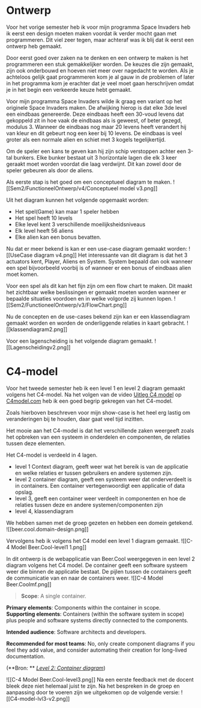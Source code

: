# Ontwerp

Voor het vorige semester heb ik voor mijn programma Space Invaders heb ik eerst een design moeten maken voordat ik verder mocht gaan met programmeren.
Dit viel zeer tegen, maar achteraf was ik blij dat ik eerst een ontwerp heb gemaakt.

Door eerst goed over zaken na te denken en een ontwerp te maken is het programmeren een stuk gemakkelijker worden. De keuzes die zijn gemaakt, zijn ook onderbouwd en hoeven niet meer over nagedacht te worden.
Als je achteloos gelijk gaat programmeren kom je al gauw in de problemen of later in het programma kom je erachter dat je veel moet gaan herschrijven omdat je in het begin een verkeerde keuze hebt gemaakt.

Voor mijn programma Space Invaders wilde ik graag een variant op het originele Space Invaders maken. De afwijking hierop is dat elke 3de level een eindbaas genereerde. Deze eindbaas heeft een 30-voud levens dat gekoppeld zit in hoe vaak de eindbaas als is geweest, of beter gezegd, modulus 3.
Wanneer de eindbaas nog maar 20 levens heeft verandert hij van kleur en dit gebeurt nog een keer bij 10 levens. De eindbaas is veel groter als een normale alien en schiet met 3 kogels tegelijkertijd.

Om de speler een kans te geven kan hij zijn schip verstoppen achter een 3-tal bunkers. Elke bunker bestaat uit 3 horizontale lagen die elk 3 keer geraakt moet worden voordat die laag verdwijnt. Dit kan zowel door de speler gebeuren als door de aliens. 

Als eerste stap is het goed om een conceptueel diagram te maken.
![[Sem2/FunctioneelOntwerp/v4/Conceptueel model v3.png]]

Uit het diagram kunnen het volgende opgemaakt worden:
- Het spel(Game) kan maar 1 speler hebben
- Het spel heeft 10 levels
- Elke level kent 3 verschillende moeilijksheidsniveaus
- Elk level heeft 56 aliens
- Elke alien kan een bonus bevatten.

Nu dat er meer bekend is kan er een use-case diagram gemaakt worden:
![[UseCase diagram v4.png]]
Het interessante van dit diagram is dat het 3 actuators kent, Player, Aliens en System.
System bepaald dan ook wanneer een spel bijvoorbeeld voorbij is of wanneer er een bonus of eindbaas alien moet komen.

Voor een spel als dit kan het fijn zijn om een flow chart te maken. Dit maakt het zichtbaar welke beslissingen er gemaakt moeten worden wanneer er bepaalde situaties voordoen en in welke volgorde zij kunnen lopen.
![[Sem2/FunctioneelOntwerp/v3/FlowChart.png]]

Nu de concepten en de use-cases bekend zijn kan er een klassendiagram gemaakt worden en worden de onderliggende relaties in kaart gebracht.
![[klassendiagram2.png]]

Voor een lagenscheiding is het volgende diagram gemaakt.
![[Lagenscheidingv2.png]]

# C4-model
Voor het tweede semester heb ik een level 1 en level 2 diagram gemaakt volgens het C4-model. Na het volgen van de video [Uitleg C4 model](https://youtu.be/x2-rSnhpw0g) op [C4model.com](https://c4model.com/) heb ik een goed begrip gekregen van het C4-model.

Zoals hierboven beschreven voor mijn show-case is het heel erg lastig om veranderingen bij te houden, daar gaat veel tijd inzitten.

Het mooie aan het C4-model is dat het verschillende zaken weergeeft zoals het opbreken van een systeem in onderdelen en componenten, de relaties tussen deze elementen.

Het C4-model is verdeeld in 4 lagen.
- level 1 Context diagram, geeft weer wat het bereik is van de applicatie en welke relaties er tussen gebruikers en andere systemen zijn.
- level 2 container diagram, geeft een systeem weer dat onderverdeelt is in containers. Een container vertegenwoordigt een applicatie of data opslag.
- level 3, geeft een container weer verdeelt in componenten en hoe de relaties tussen deze en andere systemen/componenten zijn
- level 4, klassendiagram

We hebben samen met de groep gezeten en hebben een domein getekend.
![[beer.cool.domain-design.png]]

Vervolgens heb ik volgens het C4 model een level 1 diagram gemaakt.
![[C-4 Model Beer.Cool-level1 1.png]]

In dit ontwerp is de webapplicatie van Beer.Cool weergegeven in een level 2 diagram volgens het C4 model. De container geeft een software systeem weer die binnen de applicatie bestaat. De pijlen tussen de containers geeft de communicatie van en naar de containers weer.
![[C-4 Model Beer.Coolmf.png]]

>**Scope**: A single container.
>
**Primary elements**: Components within the container in scope.  
**Supporting elements**: Containers (within the software system in scope) plus people and software systems directly connected to the components.
>
**Intended audience**: Software architects and developers.
>
**Recommended for most teams**: No, only create component diagrams if you feel they add value, and consider automating their creation for long-lived documentation.

(**Bron: ** *[Level 2: Container diagram](https://c4model.com/#ContainerDiagram)*)

![[C-4 Model Beer.Cool-level3.png]]
Na een eerste feedback met de docent bleek deze niet helemaal juist te zijn.
Na het bespreken in de groep en aanpassing door te voeren zijn we uitgekomen op de volgende versie:
![[C4-model-lvl3-v2.png]]